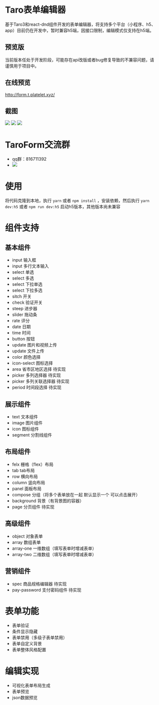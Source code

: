 # Taro表单编辑器
基于Taro3和react-dnd组件开发的表单编辑器，将支持多个平台（小程序、h5、app）目前仍在开发中，暂时兼容h5端，因接口限制，编辑模式仅支持在h5端。
## 预览版
当前版本任处于开发阶段，可能存在api改版或者bug修复导致的不兼容问题，请谨慎用于项目中。
## 在线预览
http://form.t.platelet.xyz/
## 截图
![](./image/1.jpg)
![](./image/2.jpg)
![](./image/3.jpg)
# TaroForm交流群
 + qq群：816711392
 + ![](./image/qq.jpg)
# 使用
将代码克隆到本地，执行 `yarn` 或者 `npm install` ，安装依赖，然后执行 `yarn dev:h5` 或者 `npm run dev:h5` 启动h5版本，其他版本尚未兼容
# 组件支持
## 基本组件
- input 输入框
- input 多行文本输入
- select 单选
- select 多选
- select 下拉单选
- select 下拉多选
- sitch 开关
- check 验证开关
- steep 进步器
- slider 拖动条
- rate 评分
- date 日期
- time 时间
- button 按钮
- update 图片和视频上传
- update 文件上传
- color 颜色选择
- icon-select 图标选择
- area 省市区地区选择 待实现
- picker 多列选择器  待实现
- picker 多列关联选择器  待实现
- period 时间段选择 待实现
## 展示组件
- text 文本组件
- image 图片组件
- icon 图标组件
- segment 分割线组件
## 布局组件
- felx 栅格（flex）布局
- tab tab布局
- row 横向布局
- column 竖向布局
- panel 面板布局
- compose 分组（将多个表单放在一起 默认显示一个 可以点击展开）
- background 背景（有背景图的容器）
- page 分页组件 待实现
## 高级组件
- object 对象表单
- array 数组表单
- array-one 一维数组（填写表单时增减表单）
- array-two 二维数组（填写表单时增减表单）
## 营销组件
- spec 商品规格编辑器  待实现
- pay-password 支付密码组件  待实现
# 表单功能
- 表单验证
- 条件显示隐藏
- 表单禁用（多级子表单禁用）
- 表单自定义背景
- 表单整体风格配置
# 编辑实现
- 可视化表单布局生成
- 表单预览
- json数据预览
